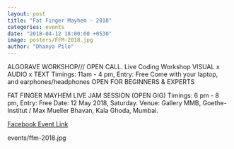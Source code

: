 ```yaml
---
layout: post
title: "Fat Finger Mayhem - 2018"
categories: events
date: "2018-04-12 18:00:00 +0530"
image: posters/FFM-2018.jpg
author: "Dhanya Pilo"
---
```


ALGORAVE WORKSHOP///  OPEN CALL.
Live Coding Workshop VISUAL x AUDIO x TEXT
Timings: 11am - 4 pm, Entry: Free
Come with your laptop, and earphones/headphones
OPEN FOR BEGINNERS & EXPERTS

FAT FINGER MAYHEM LIVE JAM SESSION
(OPEN GIG) Timings: 6 pm - 8 pm, Entry: Free
Date: 12 May 2018, Saturday.
Venue: Gallery MMB, Goethe-Institut / Max Mueller Bhavan, Kala Ghoda, Mumbai.

[Facebook Event Link](https://www.facebook.com/groups/1550827825016506/)

events/ffm-2018.jpg
